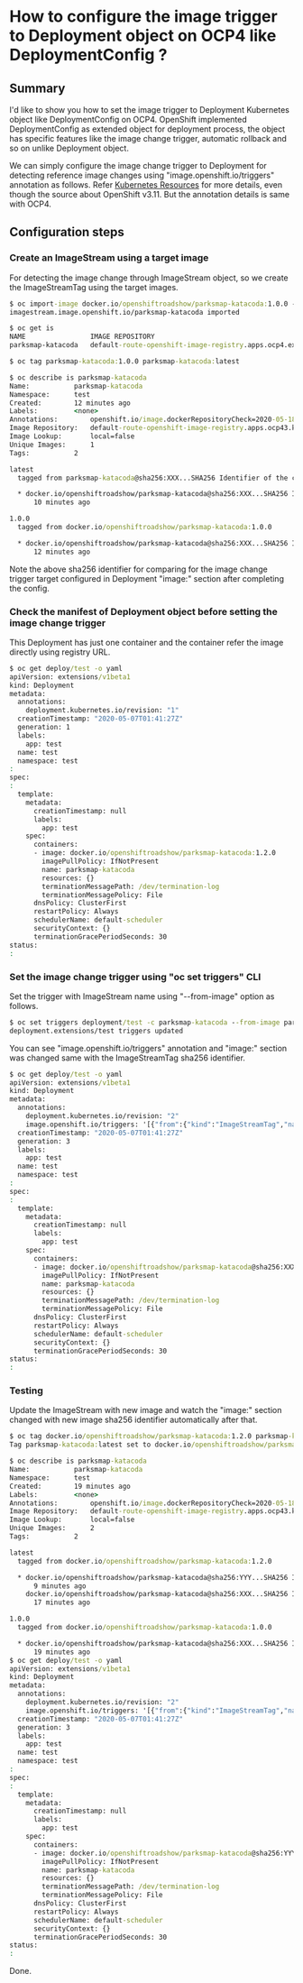 # How to configure the image trigger to Deployment object on OCP4 like DeploymentConfig ?

## Summary
I'd like to show you how to set the image trigger to Deployment Kubernetes object like DeploymentConfig on OCP4.
OpenShift implemented DeploymentConfig as extended object for deployment process, 
the object has specific features like the image change trigger, automatic rollback and so on unlike Deployment object.

We can simply configure the image change trigger to Deployment for detecting reference image changes using "image.openshift.io/triggers" annotation as follows.
Refer [Kubernetes Resources](https://docs.openshift.com/container-platform/3.11/dev_guide/managing_images.html#image-stream-kubernetes-resources) for more details, even though the source about OpenShift v3.11. But the annotation details is same with OCP4.

## Configuration steps

### Create an ImageStream using a target image

For detecting the image change through ImageStream object, so we create the ImageStreamTag using the target images.

```cmd
$ oc import-image docker.io/openshiftroadshow/parksmap-katacoda:1.0.0 --confirm
imagestream.image.openshift.io/parksmap-katacoda imported

$ oc get is
NAME                IMAGE REPOSITORY                                                                       TAGS     UPDATED
parksmap-katacoda   default-route-openshift-image-registry.apps.ocp4.example.local/test/parksmap-katacoda   1.0.0    4 seconds ago

$ oc tag parksmap-katacoda:1.0.0 parksmap-katacoda:latest

$ oc describe is parksmap-katacoda 
Name:			parksmap-katacoda
Namespace:		test
Created:		12 minutes ago
Labels:			<none>
Annotations:		openshift.io/image.dockerRepositoryCheck=2020-05-18T08:15:41Z
Image Repository:	default-route-openshift-image-registry.apps.ocp43.kvm.local/test/parksmap-katacoda
Image Lookup:		local=false
Unique Images:		1
Tags:			2

latest
  tagged from parksmap-katacoda@sha256:XXX...SHA256 Identifier of the certain image tags...XXX

  * docker.io/openshiftroadshow/parksmap-katacoda@sha256:XXX...SHA256 Identifier of the certain image tags...XXX
      10 minutes ago

1.0.0
  tagged from docker.io/openshiftroadshow/parksmap-katacoda:1.0.0

  * docker.io/openshiftroadshow/parksmap-katacoda@sha256:XXX...SHA256 Identifier of the certain image tags...XXX
      12 minutes ago

```

Note the above sha256 identifier for comparing for the image change trigger target configured in Deployment "image:" section after completing the config.

### Check the manifest of Deployment object before setting the image change trigger

This Deployment has just one container and the container refer the image directly using registry URL.

```cmd
$ oc get deploy/test -o yaml
apiVersion: extensions/v1beta1
kind: Deployment
metadata:
  annotations:
    deployment.kubernetes.io/revision: "1"
  creationTimestamp: "2020-05-07T01:41:27Z"
  generation: 1
  labels:
    app: test
  name: test
  namespace: test
:
spec:
:
  template:
    metadata:
      creationTimestamp: null
      labels:
        app: test
    spec:
      containers:
      - image: docker.io/openshiftroadshow/parksmap-katacoda:1.2.0
        imagePullPolicy: IfNotPresent
        name: parksmap-katacoda
        resources: {}
        terminationMessagePath: /dev/termination-log
        terminationMessagePolicy: File
      dnsPolicy: ClusterFirst
      restartPolicy: Always
      schedulerName: default-scheduler
      securityContext: {}
      terminationGracePeriodSeconds: 30
status:
:
```

### Set the image change trigger using "oc set triggers" CLI

Set the trigger with ImageStream name using "--from-image" option as follows.

```cmd
$ oc set triggers deployment/test -c parksmap-katacoda --from-image parksmap-katacoda:latest
deployment.extensions/test triggers updated
```
You can see "image.openshift.io/triggers" annotation and "image:" section was changed same with the ImageStreamTag sha256 identifier.

```cmd
$ oc get deploy/test -o yaml
apiVersion: extensions/v1beta1
kind: Deployment
metadata:
  annotations:
    deployment.kubernetes.io/revision: "2"
    image.openshift.io/triggers: '[{"from":{"kind":"ImageStreamTag","name":"parksmap-katacoda:latest"},"fieldPath":"spec.template.spec.containers[?(@.name==\"parksmap-katacoda\")].image"}]'
  creationTimestamp: "2020-05-07T01:41:27Z"
  generation: 3
  labels:
    app: test
  name: test
  namespace: test
:
spec:
:
  template:
    metadata:
      creationTimestamp: null
      labels:
        app: test
    spec:
      containers:
      - image: docker.io/openshiftroadshow/parksmap-katacoda@sha256:XXX...SHA256 Identifier of the certain image tags...XXX
        imagePullPolicy: IfNotPresent
        name: parksmap-katacoda
        resources: {}
        terminationMessagePath: /dev/termination-log
        terminationMessagePolicy: File
      dnsPolicy: ClusterFirst
      restartPolicy: Always
      schedulerName: default-scheduler
      securityContext: {}
      terminationGracePeriodSeconds: 30
status:
:
```

### Testing

Update the ImageStream with new image and watch the "image:" section changed with new image sha256 identifier automatically after that.

```cmd
$ oc tag docker.io/openshiftroadshow/parksmap-katacoda:1.2.0 parksmap-katacoda:latest 
Tag parksmap-katacoda:latest set to docker.io/openshiftroadshow/parksmap-katacoda:1.2.0.

$ oc describe is parksmap-katacoda 
Name:			parksmap-katacoda
Namespace:		test
Created:		19 minutes ago
Labels:			<none>
Annotations:		openshift.io/image.dockerRepositoryCheck=2020-05-18T08:25:53Z
Image Repository:	default-route-openshift-image-registry.apps.ocp43.kvm.local/test/parksmap-katacoda
Image Lookup:		local=false
Unique Images:		2
Tags:			2

latest
  tagged from docker.io/openshiftroadshow/parksmap-katacoda:1.2.0

  * docker.io/openshiftroadshow/parksmap-katacoda@sha256:YYY...SHA256 Identifier of the certain image tags...YYY
      9 minutes ago
    docker.io/openshiftroadshow/parksmap-katacoda@sha256:XXX...SHA256 Identifier of the certain image tags...XXX
      17 minutes ago

1.0.0
  tagged from docker.io/openshiftroadshow/parksmap-katacoda:1.0.0

  * docker.io/openshiftroadshow/parksmap-katacoda@sha256:XXX...SHA256 Identifier of the certain image tags...XXX
      19 minutes ago
$ oc get deploy/test -o yaml
apiVersion: extensions/v1beta1
kind: Deployment
metadata:
  annotations:
    deployment.kubernetes.io/revision: "2"
    image.openshift.io/triggers: '[{"from":{"kind":"ImageStreamTag","name":"parksmap-katacoda:latest"},"fieldPath":"spec.template.spec.containers[?(@.name==\"parksmap-katacoda\")].image"}]'
  creationTimestamp: "2020-05-07T01:41:27Z"
  generation: 3
  labels:
    app: test
  name: test
  namespace: test
:
spec:
:
  template:
    metadata:
      creationTimestamp: null
      labels:
        app: test
    spec:
      containers:
      - image: docker.io/openshiftroadshow/parksmap-katacoda@sha256:YYY...SHA256 Identifier of the certain image tags...YYY
        imagePullPolicy: IfNotPresent
        name: parksmap-katacoda
        resources: {}
        terminationMessagePath: /dev/termination-log
        terminationMessagePolicy: File
      dnsPolicy: ClusterFirst
      restartPolicy: Always
      schedulerName: default-scheduler
      securityContext: {}
      terminationGracePeriodSeconds: 30
status:
:
```

Done.
